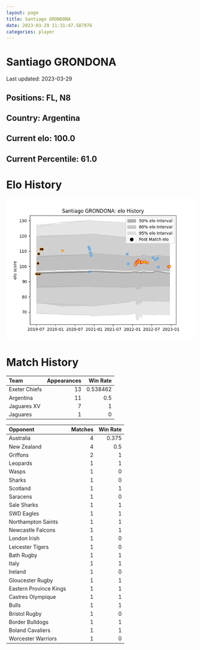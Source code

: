 ```yaml
---  
layout: page  
title: Santiago GRONDONA  
date: 2023-03-29 11:31:47.587976  
categories: player  
---
```

# Santiago GRONDONA


Last updated: 2023-03-29
## Positions: FL, N8

## Country: Argentina

## Current elo: 100.0

## Current Percentile: 61.0

# Elo History


![elo history](history_SantiagoGRONDONA.png)
# Match History


| Team          |   Appearances |   Win Rate |
|:--------------|--------------:|-----------:|
| Exeter Chiefs |            13 |   0.538462 |
| Argentina     |            11 |   0.5      |
| Jaguares XV   |             7 |   1        |
| Jaguares      |             1 |   0        |

| Opponent               |   Matches |   Win Rate |
|:-----------------------|----------:|-----------:|
| Australia              |         4 |      0.375 |
| New Zealand            |         4 |      0.5   |
| Griffons               |         2 |      1     |
| Leopards               |         1 |      1     |
| Wasps                  |         1 |      0     |
| Sharks                 |         1 |      0     |
| Scotland               |         1 |      1     |
| Saracens               |         1 |      0     |
| Sale Sharks            |         1 |      1     |
| SWD Eagles             |         1 |      1     |
| Northampton Saints     |         1 |      1     |
| Newcastle Falcons      |         1 |      1     |
| London Irish           |         1 |      0     |
| Leicester Tigers       |         1 |      0     |
| Bath Rugby             |         1 |      1     |
| Italy                  |         1 |      1     |
| Ireland                |         1 |      0     |
| Gloucester Rugby       |         1 |      1     |
| Eastern Province Kings |         1 |      1     |
| Castres Olympique      |         1 |      1     |
| Bulls                  |         1 |      1     |
| Bristol Rugby          |         1 |      0     |
| Border Bulldogs        |         1 |      1     |
| Boland Cavaliers       |         1 |      1     |
| Worcester Warriors     |         1 |      0     |